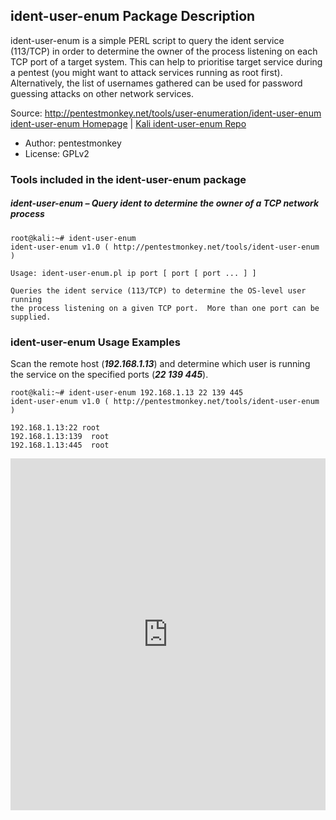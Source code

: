 ## ident-user-enum Package Description

ident-user-enum is a simple PERL script to query the ident service (113/TCP) in order to determine the owner of the process listening on each TCP port of a target system.
This can help to prioritise target service during a pentest (you might want to attack services running as root first). Alternatively, the list of usernames gathered can be used for password guessing attacks on other network services.

Source: http://pentestmonkey.net/tools/user-enumeration/ident-user-enum
[ident-user-enum Homepage](http://pentestmonkey.net/tools/user-enumeration/ident-user-enum) | [Kali ident-user-enum Repo](https://gitlab.com/kalilinux/packages/ident-user-enum.git)

- Author: pentestmonkey
- License: GPLv2

### Tools included in the ident-user-enum package

##### ident-user-enum – Query ident to determine the owner of a TCP network process

```
root@kali:~# ident-user-enum
ident-user-enum v1.0 ( http://pentestmonkey.net/tools/ident-user-enum )

Usage: ident-user-enum.pl ip port [ port [ port ... ] ]

Queries the ident service (113/TCP) to determine the OS-level user running
the process listening on a given TCP port.  More than one port can be supplied.
```

### ident-user-enum Usage Examples

Scan the remote host (***192.168.1.13***) and determine which user is running the service on the specified ports (***22 139 445***).

```
root@kali:~# ident-user-enum 192.168.1.13 22 139 445
ident-user-enum v1.0 ( http://pentestmonkey.net/tools/ident-user-enum )

192.168.1.13:22 root
192.168.1.13:139  root
192.168.1.13:445  root
```



<iframe src="https://asciinema.org/a/107704/embed?" id="asciicast-iframe-107704" name="asciicast-iframe-107704" scrolling="no" allowfullscreen="true" style="box-sizing: border-box; max-width: 100%; border: 0px; overflow: hidden; margin: 0px; display: inline-block; width: 678px; float: none; visibility: visible; height: 563px;"></iframe>
